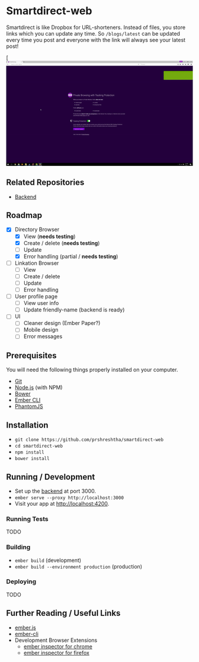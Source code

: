 # Smartdirect-web

Smartdirect is like Dropbox for URL-shorteners. Instead of files, you store links which you can update any time. So `/blogs/latest` can be updated every time you post and everyone with the link will always see your latest post!

[![Demo](/doc/demo.gif)

## Related Repositories

* [Backend](https://github.com/prshreshtha/smartdirect-backend)

## Roadmap

- [X] Directory Browser
  * [X] View (**needs testing**)
  * [X] Create / delete (**needs testing**)
  * [ ] Update
  * [X] Error handling (partial / **needs testing**)
- [ ] Linkation Browser
  * [ ] View
  * [ ] Create / delete
  * [ ] Update
  * [ ] Error handling
- [ ] User profile page
  * [ ] View user info
  * [ ] Update friendly-name (backend is ready)
- [ ] UI
  * [ ] Cleaner design (Ember Paper?)
  * [ ] Mobile design
  * [ ] Error messages

## Prerequisites

You will need the following things properly installed on your computer.

* [Git](http://git-scm.com/)
* [Node.js](http://nodejs.org/) (with NPM)
* [Bower](http://bower.io/)
* [Ember CLI](http://ember-cli.com/)
* [PhantomJS](http://phantomjs.org/)

## Installation

* `git clone https://github.com/prshreshtha/smartdirect-web`
* `cd smartdirect-web`
* `npm install`
* `bower install`

## Running / Development

* Set up the [backend](https://github.com/prshreshtha/smartdirect-backend) at port 3000.
* `ember serve --proxy http://localhost:3000`
* Visit your app at [http://localhost:4200](http://localhost:4200).

### Running Tests

TODO

### Building

* `ember build` (development)
* `ember build --environment production` (production)

### Deploying

TODO

## Further Reading / Useful Links

* [ember.js](http://emberjs.com/)
* [ember-cli](http://ember-cli.com/)
* Development Browser Extensions
  * [ember inspector for chrome](https://chrome.google.com/webstore/detail/ember-inspector/bmdblncegkenkacieihfhpjfppoconhi)
  * [ember inspector for firefox](https://addons.mozilla.org/en-US/firefox/addon/ember-inspector/)

